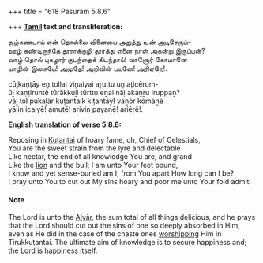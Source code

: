 +++
title = "618 Pasuram 5.8.6"

+++
**[Tamil](/definition/tamil#history "show Tamil definitions") text and transliteration:**

சூழ்கண்டாய் என் தொல்லை வினையை அறுத்து உன் அடிசேரும்-  
ஊழ் கண்டிருந்தே தூராக்குழி தூர்த்து எனை நாள் அகன்று இருப்பன்?  
வாழ் தொல் புகழார் குடந்தைக் கிடந்தாய்! வானோர் கோமானே  
யாழின் இசையே! அமுதே! அறிவின் பயனே! அரிஏறே!.

cūḻkaṇṭāy eṉ tollai viṉaiyai aṟuttu uṉ aṭicērum-  
ūḻ kaṇṭiruntē tūrākkuḻi tūrttu eṉai nāḷ akaṉṟu iruppaṉ?  
vāḻ tol pukaḻār kuṭantaik kiṭantāy! vāṉōr kōmāṉē  
yāḻiṉ icaiyē! amutē! aṟiviṉ payaṉē! ariēṟē!.

**English translation of verse 5.8.6:**

Reposing in [Kuṭantai](/definition/kutantai#vaishnavism "show Kuṭantai definitions") of hoary fame, oh, Chief of Celestials,  
You are the sweet strain from the lyre and delectable  
Like nectar, the end of all knowledge You are, and grand  
Like the [lion](/definition/lion#history "show lion definitions") and the bull; I am unto Your feet bound,  
I know and yet sense-buried am I; from You apart How long can I be?  
I pray unto You to cut out My sins hoary and poor me unto Your fold admit.

#### Note

The Lord is unto the [Āḻvār](/definition/aḻvar#vaishnavism "show Āḻvār definitions"), the sum total of all things delicious, and he prays that the Lord should cut out the sins of one so deeply absorbed in Him, even as He did in the case of the chaste ones [worshipping](/definition/worshipping#history "show worshipping definitions") Him in Tirukkuṭantai. The ultimate aim of knowledge is to secure happiness and; the Lord is happiness itself.


